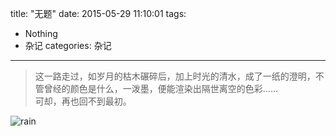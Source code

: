 title: "无题" 
date: 2015-05-29 11:10:01
tags:  
  - Nothing
  - 杂记
categories: 杂记
---

<blockquote class="blockquote-center">
    这一路走过，如岁月的枯木碾碎后，加上时光的清水，成了一纸的澄明，不管曾经的颜色是什么，一泼墨，便能渲染出隔世离空的色彩……<br>可却，再也回不到最初。
</blockquote>
<!-- more -->

![rain](http://7xilig.com1.z0.glb.clouddn.com/rain.jpg ) 